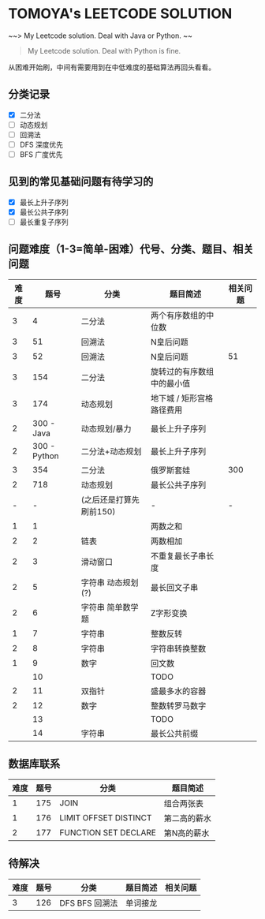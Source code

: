 # TOMOYA's LEETCODE SOLUTION

~~> My Leetcode solution. Deal with Java or Python. ~~

> My Leetcode solution. Deal with Python is fine. 

从困难开始刷，中间有需要用到在中低难度的基础算法再回头看看。

## 分类记录

- [x] 二分法
- [ ] 动态规划
- [ ] 回溯法
- [ ] DFS 深度优先
- [ ] BFS 广度优先

## 见到的常见基础问题有待学习的

- [x] 最长上升子序列
- [x] 最长公共子序列
- [ ] 最长重复子序列

## 问题难度（1-3=简单-困难）代号、分类、题目、相关问题

| 难度 | 题号         | 分类                    | 题目简述                   | 相关问题 |
| ---- | ------------ | ----------------------- | -------------------------- | -------- |
| 3    | 4            | 二分法                  | 两个有序数组的中位数       |          |
| 3    | 51           | 回溯法                  | N皇后问题                  |          |
| 3    | 52           | 回溯法                  | N皇后问题                  | 51       |
| 3    | 154          | 二分法                  | 旋转过的有序数组中的最小值 |          |
| 3    | 174          | 动态规划                | 地下城 / 矩形宫格路径费用  |          |
| 2    | 300 - Java   | 动态规划/暴力           | 最长上升子序列             |          |
| 2    | 300 - Python | 二分法+动态规划         | 最长上升子序列             |          |
| 3    | 354          | 二分法                  | 俄罗斯套娃                 | 300      |
| 2    | 718          | 动态规划                | 最长公共子序列             |          |
| -    | -            | (之后还是打算先刷前150) | -                          | -        |
| 1    | 1            |                         | 两数之和                   |          |
| 2    | 2            | 链表                    | 两数相加                   |          |
| 2    | 3            | 滑动窗口                | 不重复最长子串长度         |          |
| 2    | 5            | 字符串 动态规划(?)      | 最长回文子串               |          |
| 2    | 6            | 字符串 简单数学题       | Z字形变换                  |          |
| 1    | 7            | 字符串                  | 整数反转                   |          |
| 2    | 8            | 字符串                  | 字符串转换整数             |          |
| 1    | 9            | 数字                    | 回文数                     |          |
|      | 10           |                         | TODO                       |          |
| 2    | 11           | 双指针                  | 盛最多水的容器             |          |
| 2    | 12           | 数字                    | 整数转罗马数字             |          |
|      | 13           |                         | TODO                       |          |
|      | 14           | 字符串                  | 最长公共前缀               |          |

## 数据库联系
| 难度 | 题号 | 分类                  | 题目简述     |
| ---- | ---- | --------------------- | ------------ |
| 1    | 175  | JOIN                  | 组合两张表   |
| 1    | 176  | LIMIT OFFSET DISTINCT | 第二高的薪水 |
| 2    | 177  | FUNCTION SET DECLARE  | 第N高的薪水  |

## 待解决

| 难度 | 题号 | 分类           | 题目简述 | 相关问题 |
| ---- | ---- | -------------- | -------- | -------- |
| 3    | 126  | DFS BFS 回溯法 | 单词接龙 |          |